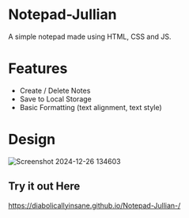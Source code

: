 # Notepad-Jullian
A simple notepad made using HTML, CSS and JS.
# Features

- Create / Delete Notes
- Save to Local Storage
- Basic Formatting (text alignment, text style)

# Design
![Screenshot 2024-12-26 134603](https://github.com/user-attachments/assets/e9fc6dfe-738d-42ac-b417-99dce1bf569a)


## Try it out Here

https://diabolicallyinsane.github.io/Notepad-Jullian-/
